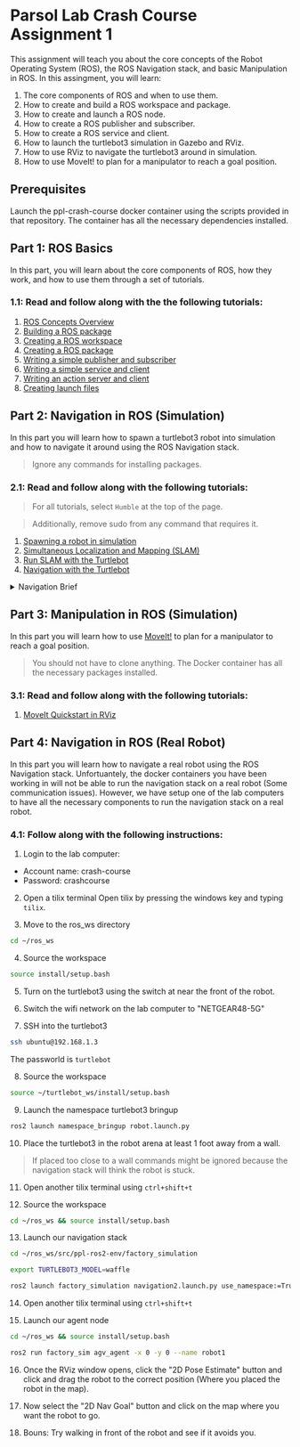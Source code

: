 # Parsol Lab Crash Course Assignment 1

This assignment will teach you about the core concepts of the Robot Operating System (ROS), the ROS Navigation stack, and basic Manipulation in ROS.
In this assingment, you will learn:

1. The core components of ROS and when to use them.
2. How to create and build a ROS workspace and package.
3. How to create and launch a ROS node.
4. How to create a ROS publisher and subscriber.
5. How to create a ROS service and client.
6. How to launch the turtlebot3 simulation in Gazebo and RViz.
7. How to use RViz to navigate the turtlebot3 around in simulation.
8. How to use MoveIt! to plan for a manipulator to reach a goal position.

## Prerequisites

Launch the ppl-crash-course docker container using the scripts provided in that repository. The container has all the necessary dependencies installed.

## Part 1: ROS Basics

In this part, you will learn about the core components of ROS, how they work, and how to use them through a set of tutorials.

### 1.1: Read and follow along with the the following tutorials:

1. [ROS Concepts Overview](https://docs.ros.org/en/iron/Tutorials/Beginner-CLI-Tools.html)
2. [Building a ROS package](https://docs.ros.org/en/iron/Tutorials/Beginner-Client-Libraries/Colcon-Tutorial.html)
3. [Creating a ROS workspace](https://docs.ros.org/en/iron/Tutorials/Beginner-Client-Libraries/Creating-A-Workspace/Creating-A-Workspace.html)
4. [Creating a ROS package](https://docs.ros.org/en/iron/Tutorials/Beginner-Client-Libraries/Creating-A-Workspace/Creating-A-Workspace.html)
5. [Writing a simple publisher and subscriber](https://docs.ros.org/en/iron/Tutorials/Beginner-Client-Libraries/Writing-A-Simple-Py-Publisher-And-Subscriber.html)
6. [Writing a simple service and client](https://docs.ros.org/en/iron/Tutorials/Beginner-Client-Libraries/Writing-A-Simple-Py-Service-And-Client.html)
7. [Writing an action server and client](https://docs.ros.org/en/iron/Tutorials/Intermediate/Writing-an-Action-Server-Client/Py.html)
8. [Creating launch files](https://docs.ros.org/en/iron/Tutorials/Intermediate/Launch/Creating-Launch-Files.html)

## Part 2: Navigation in ROS (Simulation)

In this part you will learn how to spawn a turtlebot3 robot into simulation and how to navigate it around using the ROS Navigation stack.

> Ignore any commands for installing packages.

### 2.1: Read and follow along with the following tutorials:

> For all tutorials, select `Humble` at the top of the page.

> Additionally, remove sudo from any command that requires it.

1. [Spawning a robot in simulation](https://emanual.robotis.com/docs/en/platform/turtlebot3/simulation/#gazebo-simulation)
2. [Simultaneous Localization and Mapping (SLAM)](https://ouster.com/insights/blog/introduction-to-slam-simultaneous-localization-and-mapping)
3. [Run SLAM with the Turtlebot](https://emanual.robotis.com/docs/en/platform/turtlebot3/slam_simulation/)
4. [Navigation with the Turtlebot](https://emanual.robotis.com/docs/en/platform/turtlebot3/nav_simulation/)
<details>
<summary>Navigation Brief</summary>

> Navigation is to move the robot from one location to the specified destination in a given environment. For this purpose, a map that contains geometry information of furniture, objects, and walls of the given environment is required. The robot uses the map to plan the path to the destination and avoid obstacles in the environment. The robot also uses sensors such as encoders, IMU, and distance sensors to estimate its pose and detect obstacles in the environment. The robot uses the map and sensor information to localize itself in the environment and navigate to the destination.

</details>


## Part 3: Manipulation in ROS (Simulation)

In this part you will learn how to use [MoveIt!](https://moveit.picknik.ai/main/index.html) to plan for a manipulator to reach a goal position.

> You should not have to clone anything. The Docker container has all the necessary packages installed.

### 3.1: Read and follow along with the following tutorials:

1. [MoveIt Quickstart in RViz](https://moveit.picknik.ai/main/doc/tutorials/quickstart_in_rviz/quickstart_in_rviz_tutorial.html)


## Part 4: Navigation in ROS (Real Robot)

In this part you will learn how to navigate a real robot using the ROS Navigation stack. Unfortuantely, the docker containers you have been working in will not be able to run the navigation stack on a real robot (Some communication issues). However, we have setup one of the lab computers to have all the necessary components to run the navigation stack on a real robot.

### 4.1: Follow along with the following instructions:

1. Login to the lab computer:
  - Account name: crash-course
  - Password: crashcourse

2. Open a tilix terminal
Open tilix by pressing the windows key and typing `tilix`.

3. Move to the ros_ws directory
```sh
cd ~/ros_ws
```

4. Source the workspace
```sh
source install/setup.bash
```

5. Turn on the turtlebot3 using the switch at near the front of the robot.

6. Switch the wifi network on the lab computer to "NETGEAR48-5G"

7. SSH into the turtlebot3
```sh
ssh ubuntu@192.168.1.3
```
The passworld is `turtlebot`

8. Source the workspace
```sh
source ~/turtlebot_ws/install/setup.bash
```

9. Launch the namespace turtlebot3 bringup
```sh
ros2 launch namespace_bringup robot.launch.py
```

10. Place the turtlebot3 in the robot arena at least 1 foot away from a wall.

> If placed too close to a wall commands might be ignored because the navigation stack will think the robot is stuck.

11. Open another tilix terminal using `ctrl+shift+t`

12. Source the workspace
```sh
cd ~/ros_ws && source install/setup.bash
```

13. Launch our navigation stack
```sh
cd ~/ros_ws/src/ppl-ros2-env/factory_simulation
```

```sh
export TURTLEBOT3_MODEL=waffle
```

```sh
ros2 launch factory_simulation navigation2.launch.py use_namespace:=True namespace:=robot1 params_file:=param/waffle1.yaml
```

14. Open another tilix terminal using `ctrl+shift+t`

15. Launch our agent node
```sh
cd ~/ros_ws && source install/setup.bash
```

```sh
ros2 run factory_sim agv_agent -x 0 -y 0 --name robot1
```

16. Once the RViz window opens, click the "2D Pose Estimate" button and click and drag the robot to the correct position (Where you placed the robot in the map).

17. Now select the "2D Nav Goal" button and click on the map where you want the robot to go.

18. Bouns: Try walking in front of the robot and see if it avoids you.
